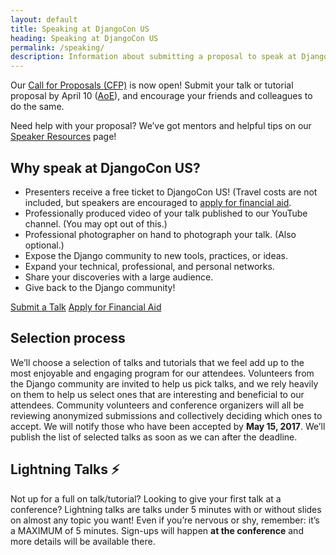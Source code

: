 ```yaml
---
layout: default
title: Speaking at DjangoCon US
heading: Speaking at DjangoCon US
permalink: /speaking/
description: Information about submitting a proposal to speak at DjangoCon US
---
```


Our [Call for Proposals (CFP)](https://www.papercall.io/djangocon-us-2017) is now open! Submit your talk or tutorial proposal by April 10 ([AoE](https://time.is/compare/1200am_11_Apr_2017_in_Anywhere_on_Earth)), and encourage your friends and colleagues to do the same.

Need help with your proposal? We’ve got mentors and helpful tips on our [Speaker Resources](/speaking/speaker-resources/) page!

## Why speak at DjangoCon US?

- Presenters receive a free ticket to DjangoCon US! (Travel costs are not included, but speakers are encouraged to [apply for financial aid](/financial-aid/).
- Professionally produced video of your talk published to our YouTube channel. (You may opt out of this.)
- Professional photographer on hand to photograph your talk. (Also optional.)
- Expose the Django community to new tools, practices, or ideas.
- Expand your technical, professional, and personal networks.
- Share your discoveries with a large audience.
- Give back to the Django community!

<div class="row column v-pad-top">
    <div class="medium-5 medium-centered column">
        <div class="button-group expanded">
            <a class="button secondary" href="https://www.papercall.io/djangocon-us-2017">Submit a Talk</a>
            <a class="button secondary" href="/financial-aid/">Apply for Financial Aid</a>
        </div>
    </div>
</div>

## Selection process

We’ll choose a selection of talks and tutorials that we feel add up to the most enjoyable and engaging program for our attendees. Volunteers from the Django community are invited to help us pick talks, and we rely heavily on them to help us select ones that are interesting and beneficial to our attendees. Community volunteers and conference organizers will all be reviewing anonymized submissions and collectively deciding which ones to accept. We will notify those who have been accepted by **May 15, 2017**. We’ll publish the list of selected talks as soon as we can after the deadline.

## Lightning Talks ⚡️

Not up for a full on talk/tutorial? Looking to give your first talk at a conference? Lightning talks are talks under 5 minutes with or without slides on almost any topic you want! Even if you’re nervous or shy, remember: it’s a MAXIMUM of 5 minutes. Sign-ups will happen **at the conference** and more details will be available there.

